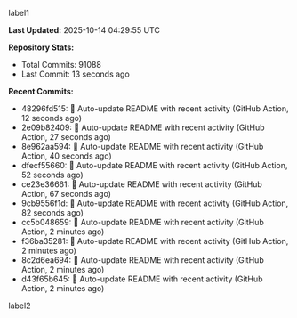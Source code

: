
label1 
<!-- ACTIVITY_START -->
**Last Updated:** 2025-10-14 04:29:55 UTC

**Repository Stats:**
- Total Commits: 91088
- Last Commit: 13 seconds ago

**Recent Commits:**
- 48296fd515: 🤖 Auto-update README with recent activity (GitHub Action, 12 seconds ago)
- 2e09b82409: 🤖 Auto-update README with recent activity (GitHub Action, 27 seconds ago)
- 8e962aa594: 🤖 Auto-update README with recent activity (GitHub Action, 40 seconds ago)
- dfecf55660: 🤖 Auto-update README with recent activity (GitHub Action, 52 seconds ago)
- ce23e36661: 🤖 Auto-update README with recent activity (GitHub Action, 67 seconds ago)
- 9cb9556f1d: 🤖 Auto-update README with recent activity (GitHub Action, 82 seconds ago)
- cc5b048659: 🤖 Auto-update README with recent activity (GitHub Action, 2 minutes ago)
- f36ba35281: 🤖 Auto-update README with recent activity (GitHub Action, 2 minutes ago)
- 8c2d6ea694: 🤖 Auto-update README with recent activity (GitHub Action, 2 minutes ago)
- d43f65b645: 🤖 Auto-update README with recent activity (GitHub Action, 2 minutes ago)
<!-- ACTIVITY_END -->

label2
